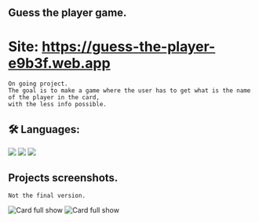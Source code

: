 ## Guess the player game.

# Site: https://guess-the-player-e9b3f.web.app

```
On going project.
The goal is to make a game where the user has to get what is the name of the player in the card,
with the less info possible.
```

## 🛠 Languages:
![](https://img.shields.io/badge/-Javascript-white?logo=javascript&logoColor=yellow&style=flat)
![](https://img.shields.io/badge/-HTML-white?logo=html5&logoColor=orange&style=flat)
![](https://img.shields.io/badge/-CSS-white?logo=css3&logoColor=blue&style=flat)

## Projects screenshots.

```
Not the final version.
```
![Card full show](https://i.imgur.com/1rjoIHu.jpg)
![Card full show](https://i.imgur.com/ifVTjuH.jpg)